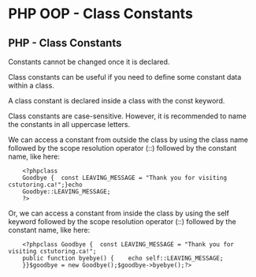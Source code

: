 


# PHP OOP - Class Constants




## PHP - Class Constants


Constants cannot be changed once it is declared.


Class constants can be useful if you need to define some constant data within 
a class.


A class constant is declared inside a class with the const 
keyword.

Class constants are case-sensitive. However, it is recommended to name the constants in 
all uppercase letters.


We can access a constant from outside the class by using the class name 
followed by the scope resolution operator (::) followed by the constant 
name, like here:

```
    <?phpclass 
    Goodbye {  const LEAVING_MESSAGE = "Thank you for visiting cstutoring.ca!";}echo 
    Goodbye::LEAVING_MESSAGE;
    ?>
```
Or, we can access a constant from inside the class by using the 
self keyword followed by the scope resolution operator (::) followed by the constant name, like here:
```
    <?phpclass Goodbye {  const LEAVING_MESSAGE = "Thank you for visiting cstutoring.ca!";  
    public function byebye() {    echo self::LEAVING_MESSAGE;  
    }}$goodbye = new Goodbye();$goodbye->byebye();?>
```